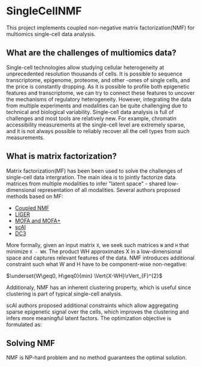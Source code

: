 
# SingleCellNMF

This project implements coupled non-negative matrix factorization(NMF) for multiomics single-cell data analysis.

## What are the challenges of multiomics data?

Single-cell technologies allow studying cellular heterogeneity at unprecedented resolution thousands of cells. It is possible to sequence transcriptome, epigenome, proteome, and other -omes of single cells, and the price is constantly dropping. As it is possible to profile both epigenetic features and transcriptome, we can try to connect these features to uncover the mechanisms of regulatory heterogeneity. However, integrating the data from multiple experiments and modalities can be quite challenging due to technical and biological variability. Single-cell data analysis is full of challenges and most tools are relatively new. For example, chromatin accessibility measurements at the single-cell level are extremely sparse, and it is not always possible to reliably recover all the cell types from such measurements.
 
## What is matrix factorization?

Matrix factorization(MF) has been been used to solve the challenges of single-cell data intergration. The main idea is to jointly factorize data matrices from multiple modalities to infer "latent space" - shared low-dimensional representation of all modalities. Several authors proposed methods based on MF:

- [Coupled NMF](https://doi.org/10.1073/pnas.1805681115)
- [LIGER](https://doi.org/10.1016/j.cell.2019.05.006)
- [MOFA and MOFA+](https://doi.org/10.1186/s13059-020-02015-1)
- [scAI](https://doi.org/10.1186/s13059-020-1932-8)
- [DC3](https://doi.org/10.1038/s41467-019-12547-1)

More formally, given an input matrix `X`, we seek such matrices `W` and `H` that minimize `X - WH`. The product WH approximates X in a low-dimensional space and captures relevant features of the data. NMF introduces additional constraint such what W and H have to be component-wise non-negative:

$\underset{W\geq0, H\geq0}{min} \Vert{X-WH}\rVert_{F}^{2}$

Additionaly, NMF has an inherent clustering property, which is useful since clustering is part of typical single-cell analysis. 

scAI authors proposed additional constraints which allow aggregating sparse epigenetic signal over the cells, which improves the clustering and infers more meaningful latent factors. The optimization objective is formulated as:


## Solving NMF 

NMF is NP-hard problem and no method guarantees the optimal solution. 
